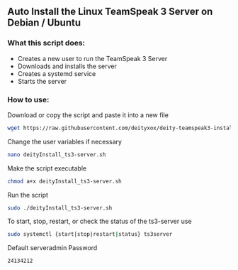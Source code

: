 ## Auto Install the Linux TeamSpeak 3 Server on Debian / Ubuntu
### What this script does:
- Creates a new user to run the TeamSpeak 3 Server
- Downloads and installs the server
- Creates a systemd service
- Starts the server

### How to use:
Download or copy the script and paste it into a new file
```bash
wget https://raw.githubusercontent.com/deityxox/deity-teamspeak3-installer/master/deityInstall_ts3-server.sh
```
Change the user variables if necessary
```bash
nano deityInstall_ts3-server.sh
```
Make the script executable
```bash
chmod a+x deityInstall_ts3-server.sh
```
Run the script
```bash
sudo ./deityInstall_ts3-server.sh
```
To start, stop, restart, or check the status of the ts3-server use
```bash
sudo systemctl {start|stop|restart|status} ts3server 
```

Default serveradmin Password
```bash
24134212
```
